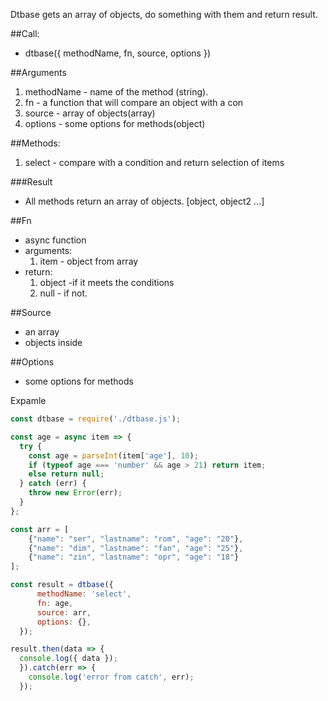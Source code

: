 Dtbase gets an array of objects, do something with them and return result.

##Call:
  * dtbase({ methodName, fn, source, options })

##Arguments
  1. methodName - name of the method (string).   
  2. fn - a function that will compare an object with a con
  3. source - array of objects(array)  
  4. options - some options for methods(object)  

##Methods:
  1. select - compare with a condition and return selection of items

###Result
  * All methods return an array of objects. [object, object2 ...]

##Fn
  * async function
  * arguments:
    1. item - object from array
  * return:  
    1. object -if it meets the conditions
    2. null - if not.  

##Source
  * an array
  * objects inside

##Options    
  * some options for methods  


Expamle


```javascript
const dtbase = require('./dtbase.js');

const age = async item => {
  try {
    const age = parseInt(item['age'], 10);
    if (typeof age === 'number' && age > 21) return item;
    else return null;
  } catch (err) {
    throw new Error(err);
  }
};

const arr = [
    {"name": "ser", "lastname": "rom", "age": "20"},
    {"name": "dim", "lastname": "fan", "age": "25"},
    {"name": "zin", "lastname": "opr", "age": "18"}
];

const result = dtbase({
      methodName: 'select',
      fn: age,
      source: arr,
      options: {},
  });

result.then(data => {
  console.log({ data });
  }).catch(err => {
    console.log('error from catch', err);
  });
```
